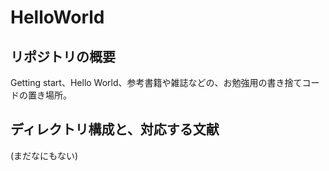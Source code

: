 # HelloWorld

## リポジトリの概要

Getting start、Hello World、参考書籍や雑誌などの、お勉強用の書き捨てコードの置き場所。

## ディレクトリ構成と、対応する文献

(まだなにもない)
